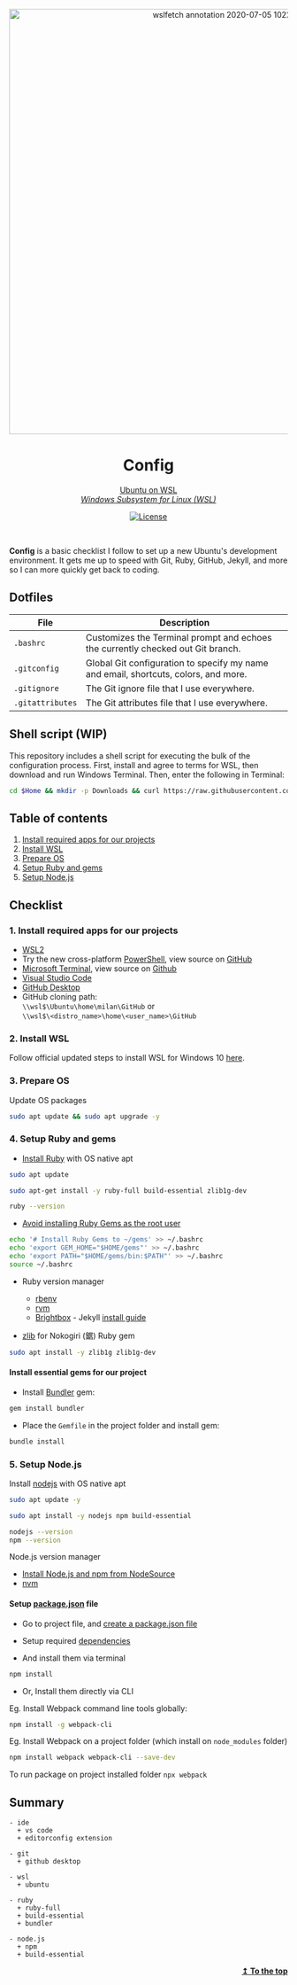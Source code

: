 <p align="center">
  <img width="768" alt="wslfetch annotation 2020-07-05 102241" src="https://user-images.githubusercontent.com/9361180/86525639-9b270e80-bea9-11ea-9e01-631086c8dfc2.png" />  
</p>
<h1 align="center">Config</h1>
<p align="center">
  <a href="https://ubuntu.com/wsl">Ubuntu on WSL</a>
  <br />
  <a href="https://aka.ms/wsl"><em>Windows Subsystem for Linux (WSL)</em></a>
</p>
<div align="center">

[![License](https://img.shields.io/github/license/MilanAryal/config.svg?branch=master)](https://github.com/MilanAryal/config/blob/master/LICENSE)

</div><br />

**Config** is a basic checklist I follow to set up a new Ubuntu's development environment. It gets me up to speed with Git, Ruby, GitHub, Jekyll, and more so I can more quickly get back to coding.

## Dotfiles

| File | Description |
| --- | --- |
| `.bashrc` | Customizes the Terminal prompt and echoes the currently checked out Git branch. |
| `.gitconfig` | Global Git configuration to specify my name and email, shortcuts, colors, and more. |
| `.gitignore` | The Git ignore file that I use everywhere. |
| `.gitattributes` | The Git attributes file that I use everywhere. |

## Shell script (WIP)

This repository includes a shell script for executing the bulk of the configuration process. First, install and agree to terms for WSL, then download and run Windows Terminal. Then, enter the following in Terminal:

```bash
cd $Home && mkdir -p Downloads && curl https://raw.githubusercontent.com/MilanAryal/config/master/config.sh > ~/Downloads/config.sh && bash ~/Downloads/config.sh
```

## Table of contents

1. [Install required apps for our projects](#1-install-required-apps-for-our-projects)
2. [Install WSL](#2-install-wsl)
3. [Prepare OS](#3-prepare-os)
4. [Setup Ruby and gems](#4-setup-ruby-and-gems)
5. [Setup Node.js](#5-setup-nodejs)

## Checklist

### 1. Install required apps for our projects

- [WSL2](https://aka.ms/wsl2)
- Try the new cross-platform [PowerShell](https://aka.ms/pscore6),
  view source on [GitHub](https://github.com/PowerShell/PowerShell)
- [Microsoft Terminal](https://aka.ms/terminal),
  view source on [Github](https://github.com/microsoft/terminal)
- [Visual Studio Code](https://code.visualstudio.com/)
- [GitHub Desktop](https://desktop.github.com/)
- GitHub cloning path: <br />
  `\\wsl$\Ubuntu\home\milan\GitHub` or <br />
  `\\wsl$\<distro_name>\home\<user_name>\GitHub`

### 2. Install WSL

Follow official updated steps to install WSL for Windows 10
[here](https://docs.microsoft.com/en-us/windows/wsl/install-win10).

### 3. Prepare OS

Update OS packages

```bash
sudo apt update && sudo apt upgrade -y
```

### 4. Setup Ruby and gems

- [Install Ruby](https://www.ruby-lang.org/en/documentation/installation/#apt)
with OS native apt

```bash
sudo apt update

sudo apt-get install -y ruby-full build-essential zlib1g-dev

ruby --version
```

- [Avoid installing Ruby Gems as the root user](https://jekyllrb.com/docs/installation/ubuntu/)

```bash
echo '# Install Ruby Gems to ~/gems' >> ~/.bashrc
echo 'export GEM_HOME="$HOME/gems"' >> ~/.bashrc
echo 'export PATH="$HOME/gems/bin:$PATH"' >> ~/.bashrc
source ~/.bashrc
```

- Ruby version manager
  - [rbenv](https://github.com/rbenv/rbenv)
  - [rvm](https://rvm.io/)
  - [Brightbox](https://www.brightbox.com/docs/ruby/ubuntu/) - Jekyll [install guide](https://jekyllrb.com/docs/installation/windows/#installation-via-bash-on-windows-10)

- [zlib](https://www.zlib.net/) for Nokogiri (鋸) Ruby gem

```bash
sudo apt install -y zlib1g zlib1g-dev
```

#### Install essential gems for our project

- Install [Bundler](https://bundler.io/) gem:

```bash
gem install bundler
```

- Place the `Gemfile` in the project folder and install gem:

```bash
bundle install
```

### 5. Setup Node.js

Install [nodejs](https://github.com/nodesource/distributions/blob/master/README.md#deb)
with OS native apt

```bash
sudo apt update -y

sudo apt install -y nodejs npm build-essential

nodejs --version
npm --version
```

Node.js version manager
- [Install Node.js and npm from NodeSource](https://github.com/nodesource/distributions/blob/master/README.md#installation-instructions)
- [nvm](https://github.com/nvm-sh/nvm#installing-and-updating)

#### Setup [package.json](https://docs.npmjs.com/files/package.json) file

- Go to project file, and [create a package.json file](https://docs.npmjs.com/creating-a-package-json-file)
- Setup required [dependencies](https://docs.npmjs.com/files/package.json#dependencies)

- And install them via terminal

```bash
npm install
```

- Or, Install them directly via CLI

Eg. Install Webpack command line tools globally:

```bash
npm install -g webpack-cli
```

Eg. Install Webpack on a project folder (which install on `node_modules` folder)

```bash
npm install webpack webpack-cli --save-dev
```

To run package on project installed folder `npx webpack`

## Summary

```text
- ide
  + vs code
  + editorconfig extension

- git
  + github desktop

- wsl
  + ubuntu

- ruby
  + ruby-full
  + build-essential
  + bundler

- node.js
  + npm
  + build-essential
```

<p align="right"><a href="#table-of-contents"><b>↥ To the top</b></a></p>
